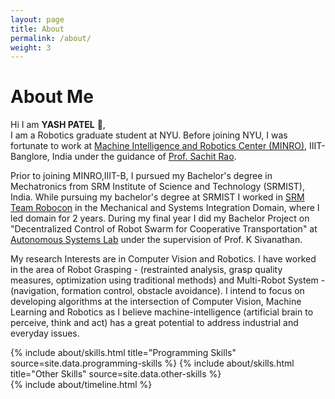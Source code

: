 ```yaml
---
layout: page
title: About
permalink: /about/
weight: 3
---
```


# **About Me**

Hi I am **YASH PATEL** :wave:,<br>
I am a Robotics graduate student at NYU. Before joining NYU, I was fortunate to work at <a href="https://minro.org/" target="_top">Machine Intelligence and Robotics Center (MINRO)</a>, IIIT-Banglore, India under the guidance of <a href="https://www.iiitb.ac.in/faculty/sachit-rao/?name=sachitrao" target="_top">Prof. Sachit Rao</a>.<br />

Prior to joining MINRO,IIIT-B, I pursued my Bachelor's degree in Mechatronics from SRM Institute of Science and Technology (SRMIST), India. While pursuing my bachelor's degree at  SRMIST I worked in <a href="https://www.srmteamrobocon.com/" target="_top">SRM Team Robocon</a> in the Mechanical and Systems Integration Domain, where I led domain for 2 years. During my final year I did my Bachelor Project on "Decentralized Control of Robot Swarm for Cooperative Transportation" at <a href="https://www.researchgate.net/lab/Autonomous-Systems-Lab-Sivanathan-Kandhasamy" target="_top">Autonomous Systems Lab</a>  under the supervision of Prof. K Sivanathan. <br/>

My research Interests are in Computer Vision and Robotics. I have worked in the area of Robot Grasping - (restrainted analysis, grasp quality measures, optimization  using traditional methods) and Multi-Robot System - (navigation, formation control, obstacle avoidance). I intend to focus on developing algorithms at the intersection of Computer Vision, Machine Learning and Robotics as I believe machine-intelligence (artificial brain to perceive, think and act) has a great potential to address industrial and everyday issues.

<div class="row">
{% include about/skills.html title="Programming Skills" source=site.data.programming-skills %}
{% include about/skills.html title="Other Skills" source=site.data.other-skills %}
</div>

<div class="row">
{% include about/timeline.html %}
</div>
